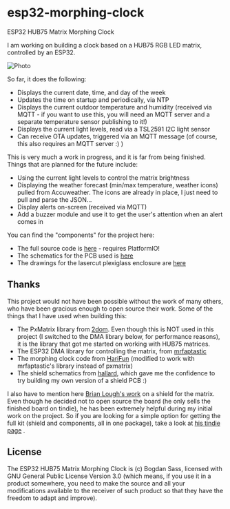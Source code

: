 # esp32-morphing-clock
ESP32 HUB75 Matrix Morphing Clock

I am working on building a clock based on a HUB75 RGB LED matrix, controlled by an ESP32.

![Photo](photos/animation1-opt.gif)

So far, it does the following:
* Displays the current date, time, and day of the week
* Updates the time on startup and periodically, via NTP
* Displays the current outdoor temperature and humidity (received via MQTT - if you want to use this, you will need an MQTT server and a separate temperature sensor publishing to it!)
* Displays the current light levels, read via a TSL2591 I2C light sensor
* Can receive OTA updates, triggered via an MQTT message (of course, this also requires an MQTT server :) )

This is very much a work in progress, and it is far from being finished. Things that are planned for the future include:
* Using the current light levels to control the matrix brightness
* Displaying the weather forecast (min/max temperature, weather icons) pulled from Accuweather. The icons are already in place, I just need to pull and parse the JSON...
* Display alerts on-screen (received via MQTT)
* Add a buzzer module and use it to get the user's attention when an alert comes in

You can find the "components" for the project here:
* The full source code is [here](code/)  - requires PlatformIO!
* The schematics for the PCB used is [here](pcb/)
* The drawings for the lasercut plexiglass enclosure are [here](case/)


## Thanks

This project would not have been possible without the work of many others, who have been gracious enough to open source their work. Some of the things that I have used when building this:
* The PxMatrix library from [2dom](https://github.com/2dom/PxMatrix). Even though this is NOT used in this project (I switched to the DMA library below, for performance reasons), it is the library that got me started on working with HUB75 matrices.
* The ESP32 DMA library for controlling the matrix, from [mrfaptastic](https://github.com/mrfaptastic/ESP32-HUB75-MatrixPanel-I2S-DMA)
* The morphing clock code from [HariFun](https://www.instructables.com/Morphing-Digital-Clock/) (modified to work with mrfaptastic's library instead of pxmatrix)
* The shield schematics from [hallard](https://github.com/hallard/WeMos-Matrix-Shield-DMA), which gave me the confidence to try building my own version of a shield PCB :)

I also have to mention here [Brian Lough's work](https://www.tindie.com/products/brianlough/esp32-i2s-matrix-shield/) on a shield for the matrix. Even though he decided not to open source the board (he only sells the finished board on tindie), he has been extremely helpful during my initial work on the project. So if you are looking for a simple option for getting the full kit (shield and components, all in one package), take a look at [his tindie page](https://www.tindie.com/products/brianlough/esp32-matrix-shield-mini-32/) .

## License

The ESP32 HUB75 Matrix Morphing Clock is (c) Bogdan Sass, licensed with GNU General Public License Version 3.0 (which means, if you use it in a product somewhere, you need to make the source and all your modifications available to the receiver of such product so that they have the freedom to adapt and improve).

